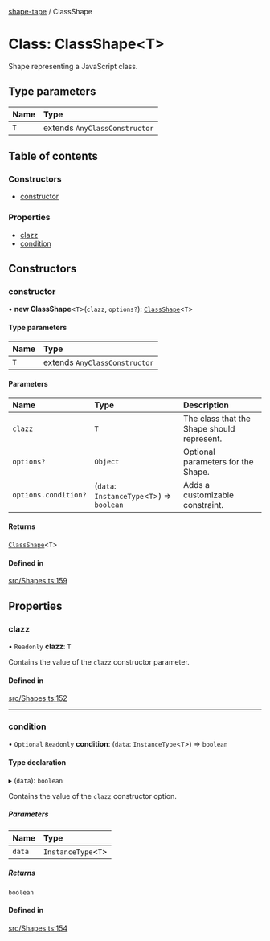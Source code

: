[shape-tape](../index.md) / ClassShape

# Class: ClassShape\<T\>

Shape representing a JavaScript class.

## Type parameters

| Name | Type |
| :------ | :------ |
| `T` | extends `AnyClassConstructor` |

## Table of contents

### Constructors

- [constructor](ClassShape.md#constructor)

### Properties

- [clazz](ClassShape.md#clazz)
- [condition](ClassShape.md#condition)

## Constructors

### constructor

• **new ClassShape**\<`T`\>(`clazz`, `options?`): [`ClassShape`](ClassShape.md)\<`T`\>

#### Type parameters

| Name | Type |
| :------ | :------ |
| `T` | extends `AnyClassConstructor` |

#### Parameters

| Name | Type | Description |
| :------ | :------ | :------ |
| `clazz` | `T` | The class that the Shape should represent. |
| `options?` | `Object` | Optional parameters for the Shape. |
| `options.condition?` | (`data`: `InstanceType`\<`T`\>) => `boolean` | Adds a customizable constraint. |

#### Returns

[`ClassShape`](ClassShape.md)\<`T`\>

#### Defined in

[src/Shapes.ts:159](https://github.com/paulbarmstrong/shape-tape/blob/main/src/Shapes.ts#L159)

## Properties

### clazz

• `Readonly` **clazz**: `T`

Contains the value of the `clazz` constructor parameter.

#### Defined in

[src/Shapes.ts:152](https://github.com/paulbarmstrong/shape-tape/blob/main/src/Shapes.ts#L152)

___

### condition

• `Optional` `Readonly` **condition**: (`data`: `InstanceType`\<`T`\>) => `boolean`

#### Type declaration

▸ (`data`): `boolean`

Contains the value of the `clazz` constructor option.

##### Parameters

| Name | Type |
| :------ | :------ |
| `data` | `InstanceType`\<`T`\> |

##### Returns

`boolean`

#### Defined in

[src/Shapes.ts:154](https://github.com/paulbarmstrong/shape-tape/blob/main/src/Shapes.ts#L154)
